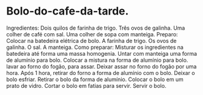 # Bolo-do-cafe-da-tarde.
 Ingredientes: Dois quilos de farinha de trigo. Três ovos de galinha. Uma colher de café com sal. Uma colher de sopa com manteiga.  Preparo: Colocar na batedeira elétrica de bolo. A farinha de trigo. Os ovos de galinha. O sal. A manteiga.  Como preparar: Misturar os ingredientes na batedeira até forma uma massa homogenia. Untar com manteiga uma forma de alumínio para bolo. Colocar a mistura na forma de alumínio para bolo. lavar ao forno do fogão, para assar. Deixar assar no forno do fogão por uma hora. Após 1 hora, retirar do forno a forma de alumínio com o bolo. Deixar o bolo esfriar. Retirar o bolo da forma de alumínio. Colocar o bolo em um prato de vidro. Cortar o bolo em fatias para servir. Servir o bolo.
